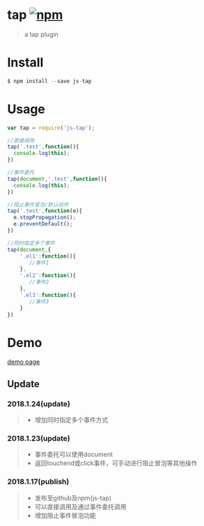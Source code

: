 # tap [![npm](https://img.shields.io/npm/v/js-tap.svg)](https://www.npmjs.com/package/js-tap)
> a tap plugin
# Install
```js
$ npm install --save js-tap
```
# Usage
```js
var tap = require('js-tap');

//直接调用
tap('.test',function(){
  console.log(this);
})

//事件委托
tap(document,'.test',function(){
  console.log(this);
})

//阻止事件冒泡/默认动作
tap('.test',function(e){
  e.stopPropagation();
  e.preventDefault();
})

//同时指定多个事件
tap(document,{
	'.el1':function(){
	   //事件1
	},
	'.el2':function(){
	   //事件2
	},
	'.el3':function(){
	   //事件3
	}
})

```
# Demo
[demo page](https://weijhfly.github.io/tap-demo.html "demo")
## Update
### 2018.1.24(update)

> * 增加同时指定多个事件方式
### 2018.1.23(update)

> * 事件委托可以使用document
> * 返回touchend或click事件，可手动进行阻止冒泡等其他操作
### 2018.1.17(publish)

> * 发布至github及npm(js-tap)
> * 可以直接调用及通过事件委托调用
> * 增加阻止事件冒泡功能
